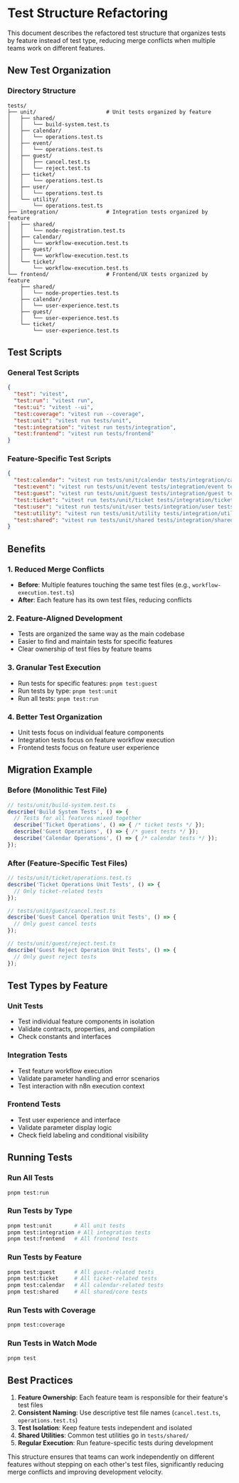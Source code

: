 # Test Structure Refactoring

This document describes the refactored test structure that organizes tests by feature instead of test type, reducing merge conflicts when multiple teams work on different features.

## New Test Organization

### Directory Structure

```
tests/
├── unit/                      # Unit tests organized by feature
│   ├── shared/
│   │   └── build-system.test.ts
│   ├── calendar/
│   │   └── operations.test.ts
│   ├── event/
│   │   └── operations.test.ts
│   ├── guest/
│   │   ├── cancel.test.ts
│   │   └── reject.test.ts
│   ├── ticket/
│   │   └── operations.test.ts
│   ├── user/
│   │   └── operations.test.ts
│   └── utility/
│       └── operations.test.ts
├── integration/               # Integration tests organized by feature
│   ├── shared/
│   │   └── node-registration.test.ts
│   ├── calendar/
│   │   └── workflow-execution.test.ts
│   ├── guest/
│   │   └── workflow-execution.test.ts
│   └── ticket/
│       └── workflow-execution.test.ts
└── frontend/                  # Frontend/UX tests organized by feature
    ├── shared/
    │   └── node-properties.test.ts
    ├── calendar/
    │   └── user-experience.test.ts
    ├── guest/
    │   └── user-experience.test.ts
    └── ticket/
        └── user-experience.test.ts
```

## Test Scripts

### General Test Scripts

```json
{
  "test": "vitest",
  "test:run": "vitest run",
  "test:ui": "vitest --ui",
  "test:coverage": "vitest run --coverage",
  "test:unit": "vitest run tests/unit",
  "test:integration": "vitest run tests/integration",
  "test:frontend": "vitest run tests/frontend"
}
```

### Feature-Specific Test Scripts

```json
{
  "test:calendar": "vitest run tests/unit/calendar tests/integration/calendar tests/frontend/calendar",
  "test:event": "vitest run tests/unit/event tests/integration/event tests/frontend/event",
  "test:guest": "vitest run tests/unit/guest tests/integration/guest tests/frontend/guest",
  "test:ticket": "vitest run tests/unit/ticket tests/integration/ticket tests/frontend/ticket",
  "test:user": "vitest run tests/unit/user tests/integration/user tests/frontend/user",
  "test:utility": "vitest run tests/unit/utility tests/integration/utility tests/frontend/utility",
  "test:shared": "vitest run tests/unit/shared tests/integration/shared tests/frontend/shared"
}
```

## Benefits

### 1. Reduced Merge Conflicts
- **Before**: Multiple features touching the same test files (e.g., `workflow-execution.test.ts`)
- **After**: Each feature has its own test files, reducing conflicts

### 2. Feature-Aligned Development
- Tests are organized the same way as the main codebase
- Easier to find and maintain tests for specific features
- Clear ownership of test files by feature teams

### 3. Granular Test Execution
- Run tests for specific features: `pnpm test:guest`
- Run tests by type: `pnpm test:unit`
- Run all tests: `pnpm test:run`

### 4. Better Test Organization
- Unit tests focus on individual feature components
- Integration tests focus on feature workflow execution
- Frontend tests focus on feature user experience

## Migration Example

### Before (Monolithic Test File)
```typescript
// tests/unit/build-system.test.ts
describe('Build System Tests', () => {
  // Tests for all features mixed together
  describe('Ticket Operations', () => { /* ticket tests */ });
  describe('Guest Operations', () => { /* guest tests */ });
  describe('Calendar Operations', () => { /* calendar tests */ });
});
```

### After (Feature-Specific Test Files)
```typescript
// tests/unit/ticket/operations.test.ts
describe('Ticket Operations Unit Tests', () => {
  // Only ticket-related tests
});

// tests/unit/guest/cancel.test.ts
describe('Guest Cancel Operation Unit Tests', () => {
  // Only guest cancel tests
});

// tests/unit/guest/reject.test.ts
describe('Guest Reject Operation Unit Tests', () => {
  // Only guest reject tests
});
```

## Test Types by Feature

### Unit Tests
- Test individual feature components in isolation
- Validate contracts, properties, and compilation
- Check constants and interfaces

### Integration Tests
- Test feature workflow execution
- Validate parameter handling and error scenarios
- Test interaction with n8n execution context

### Frontend Tests
- Test user experience and interface
- Validate parameter display logic
- Check field labeling and conditional visibility

## Running Tests

### Run All Tests
```bash
pnpm test:run
```

### Run Tests by Type
```bash
pnpm test:unit       # All unit tests
pnpm test:integration # All integration tests
pnpm test:frontend   # All frontend tests
```

### Run Tests by Feature
```bash
pnpm test:guest      # All guest-related tests
pnpm test:ticket     # All ticket-related tests
pnpm test:calendar   # All calendar-related tests
pnpm test:shared     # All shared/core tests
```

### Run Tests with Coverage
```bash
pnpm test:coverage
```

### Run Tests in Watch Mode
```bash
pnpm test
```

## Best Practices

1. **Feature Ownership**: Each feature team is responsible for their feature's test files
2. **Consistent Naming**: Use descriptive test file names (`cancel.test.ts`, `operations.test.ts`)
3. **Test Isolation**: Keep feature tests independent and isolated
4. **Shared Utilities**: Common test utilities go in `tests/shared/`
5. **Regular Execution**: Run feature-specific tests during development

This structure ensures that teams can work independently on different features without stepping on each other's test files, significantly reducing merge conflicts and improving development velocity.
